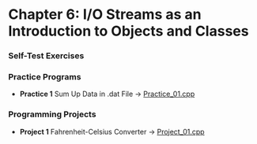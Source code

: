 # Chapter 6: I/O Streams as an Introduction to Objects and Classes

### Self-Test Exercises

### Practice Programs
- **Practice 1** Sum Up Data in .dat File → [Practice_01.cpp](Practice_01.cpp)

### Programming Projects
- **Project 1** Fahrenheit-Celsius Converter → [Project_01.cpp](Project_01.cpp)
